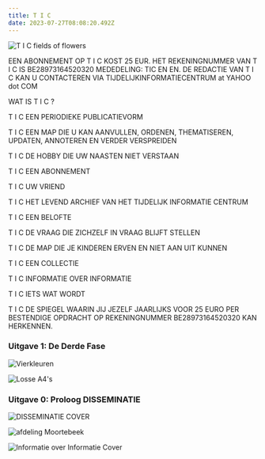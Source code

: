 ```yaml
---
title: T I C
date: 2023-07-27T08:08:20.492Z
---
```

![](https://jakobvandenbroucke.be/wp-content/uploads/2023/05/T-I-C_map-4716-2048x1364.jpg "T I C fields of flowers")

EEN ABONNEMENT OP T I C KOST 25 EUR. 
HET REKENINGNUMMER VAN T I C IS BE28973164520320
MEDEDELING: TIC EN EN.
DE REDACTIE VAN T I C KAN U CONTACTEREN VIA TIJDELIJKINFORMATIECENTRUM at YAHOO dot COM

WAT IS T I C ?

T I C 	EEN PERIODIEKE PUBLICATIEVORM

T I C 	EEN MAP DIE U KAN AANVULLEN, ORDENEN, THEMATISEREN, UPDATEN, ANNOTEREN EN 
	VERDER VERSPREIDEN

T I C 	DE HOBBY DIE UW NAASTEN NIET VERSTAAN

T I C	EEN ABONNEMENT

T I C 	UW VRIEND

T I C 	HET LEVEND ARCHIEF VAN HET TIJDELIJK INFORMATIE CENTRUM

T I C 	EEN BELOFTE

T I C	DE VRAAG DIE ZICHZELF IN VRAAG BLIJFT STELLEN

T I C 	DE MAP DIE JE KINDEREN 	ERVEN EN NIET AAN UIT KUNNEN

T I C 	EEN COLLECTIE

T I C 	INFORMATIE OVER INFORMATIE

T I C 	IETS WAT WORDT

T I C 	DE SPIEGEL WAARIN JIJ JEZELF JAARLIJKS VOOR 25 EURO PER BESTENDIGE OPDRACHT OP 	REKENINGNUMMER BE28973164520320 KAN HERKENNEN.

### **Uitgave 1: De Derde Fase**

![](https://jakobvandenbroucke.be/wp-content/uploads/2023/07/documentatie_T-I-C_1_De-Derde-Fase-1627-2048x1536.jpg "Vierkleuren")

![](https://jakobvandenbroucke.be/wp-content/uploads/2023/07/documentatie_T-I-C_1_De-Derde-Fase-1635-2048x1364.jpg "Losse A4's")

### Uitgave 0: Proloog DISSEMINATIE

![DISSEMINATIE COVER](https://ucarecdn.com/6ea8cef0-c801-424b-a796-a0e2c8ee953f/-/preview/-/enhance/50/ "DISSEMINATIE COVER")

![afdeling Moortebeek](https://ucarecdn.com/c2e7a65b-afc6-4d96-8623-7dc4c3e7174b/-/preview/-/enhance/54/-/sharp/12/ "afdeling Moortebeek")

![Informatie over Informatie Cover](https://ucarecdn.com/872706b4-8eef-41f3-8e03-ad7cb3aa6443/-/preview/-/enhance/70/ "Informatie over Informatie Cover")